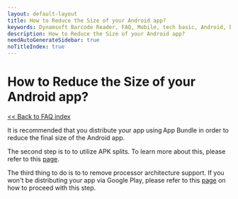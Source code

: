 ```yaml
---
layout: default-layout
title: How to Reduce the Size of your Android app? 
keywords: Dynamsoft Barcode Reader, FAQ, Mobile, tech basic, Android, battery, consumption
description: How to Reduce the Size of your Android app? 
needAutoGenerateSidebar: true
noTitleIndex: true
---
```


# How to Reduce the Size of your Android app?

[<< Back to FAQ index](index.html)

It is recommended that you distribute your app using App Bundle in order to reduce the final size of the Android app.

The second step is to to utilize APK splits. To learn more about this, please refer to this [page](https://developer.android.com/studio/build/configure-apk-splits#configure-abi-split).

The third thing to do is to to remove processor architecture support. If you won't be distributing your app via Google Play, please refer to this [page](https://developer.android.com/ndk/guides/abis#gc) on how to proceed with this step.